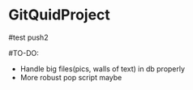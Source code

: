# GitQuidProject

#test push2

#TO-DO:
<ul>
    <li>Handle big files(pics, walls of text) in db properly</li>
    <li>More robust pop script maybe</li>
</ul>